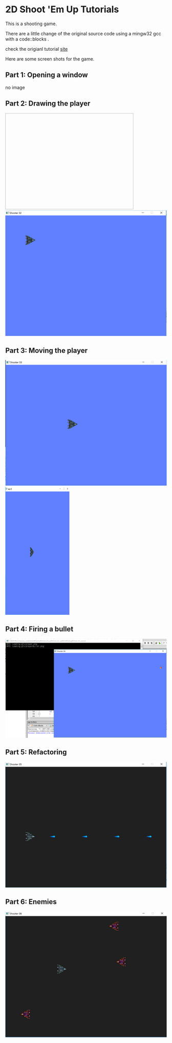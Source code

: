 # 2D Shoot 'Em Up Tutorials
This is a shooting game.

There are a little change of the original source code using a mingw32 gcc with a code::blocks .

check the origianl tutorial [site](https://www.parallelrealities.co.uk/tutorials/#shooter)

Here are some screen shots for the game.

## Part 1: Opening a window

no image

## Part 2: Drawing the player

<img width="400" height="300">![Drawing the player](screenshots/chap02.png) </img>

## Part 3: Moving the player

![Moving the player](screenshots/chap03.png) 
<img src="screenshots/chap03.png" data-canonical-src="https://gyazo.com/eb5c5741b6a9a16c692170a41a49c858.png" width="200" height="400" />

## Part 4: Firing a bullet

![Firing a bullet](screenshots/chap04.png) 

## Part 5: Refactoring

![Refactoring](screenshots/chap05.png) 

## Part 6: Enemies

![Enemies](screenshots/chap06.png) 
